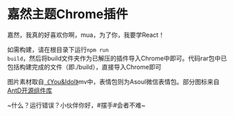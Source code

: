 # 嘉然主题Chrome插件
嘉然，我真的好喜欢你啊，mua，为了你，我要学React！

如需构建，请在根目录下运行<code>npm run build</code>，然后将build文件夹作为已解压的插件导入Chrome中即可。代码rar包中已包括构建完成的文件（即./build），直接导入Chrome即可

图片素材取自<a href="https://www.bilibili.com/video/BV1134y1o7hi">《You&Idol》</a>mv中，表情包则为Asoul微信表情包。部分图标来自<a href="https://github.com/ant-design/ant-design">AntD开源组件库</a>

~什么？运行错误？小伙伴你好，#摆手#会者不难~

